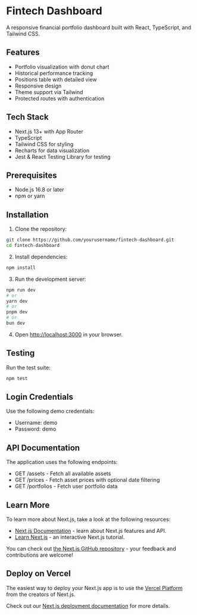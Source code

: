 # Fintech Dashboard

A responsive financial portfolio dashboard built with React, TypeScript, and Tailwind CSS.

## Features

- Portfolio visualization with donut chart
- Historical performance tracking
- Positions table with detailed view
- Responsive design
- Theme support via Tailwind
- Protected routes with authentication

## Tech Stack

- Next.js 13+ with App Router
- TypeScript
- Tailwind CSS for styling
- Recharts for data visualization
- Jest & React Testing Library for testing

## Prerequisites

- Node.js 16.8 or later
- npm or yarn

## Installation

1. Clone the repository:
```bash
git clone https://github.com/yourusername/fintech-dashboard.git
cd fintech-dashboard
```

2. Install dependencies:
```bash
npm install
```

3. Run the development server:
```bash
npm run dev
# or
yarn dev
# or
pnpm dev
# or
bun dev
```

4. Open [http://localhost:3000](http://localhost:3000) in your browser.

## Testing

Run the test suite:
```bash
npm test
```

## Login Credentials

Use the following demo credentials:
- Username: demo
- Password: demo

## API Documentation

The application uses the following endpoints:

- GET /assets - Fetch all available assets
- GET /prices - Fetch asset prices with optional date filtering
- GET /portfolios - Fetch user portfolio data

## Learn More

To learn more about Next.js, take a look at the following resources:

- [Next.js Documentation](https://nextjs.org/docs) - learn about Next.js features and API.
- [Learn Next.js](https://nextjs.org/learn) - an interactive Next.js tutorial.

You can check out [the Next.js GitHub repository](https://github.com/vercel/next.js) - your feedback and contributions are welcome!

## Deploy on Vercel

The easiest way to deploy your Next.js app is to use the [Vercel Platform](https://vercel.com/new?utm_medium=default-template&filter=next.js&utm_source=create-next-app&utm_campaign=create-next-app-readme) from the creators of Next.js.

Check out our [Next.js deployment documentation](https://nextjs.org/docs/app/building-your-application/deploying) for more details.
